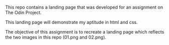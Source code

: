 This repo contains a landing page that was developed for an assignment on The Odin Project.

This landing page will demonstrate my aptitude in html and css. 

The objective of this assignment is to recreate a landing page which reflects the two images in this repo (01.png and 02.png).